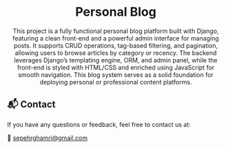 <h1 align="center"> Personal Blog </h1>

<p align="center">
This project is a fully functional personal blog platform built with Django, featuring a clean front-end and a powerful admin interface for managing posts. It supports CRUD operations, tag-based filtering, and pagination, allowing users to browse articles by category or recency. The backend leverages Django’s templating engine, ORM, and admin panel, while the front-end is styled with HTML/CSS and enriched using JavaScript for smooth navigation. This blog system serves as a solid foundation for deploying personal or professional content platforms.
</p>

## 📬 Contact

If you have any questions or feedback, feel free to contact us at:

📧 sepehrghamri@gmail.com
